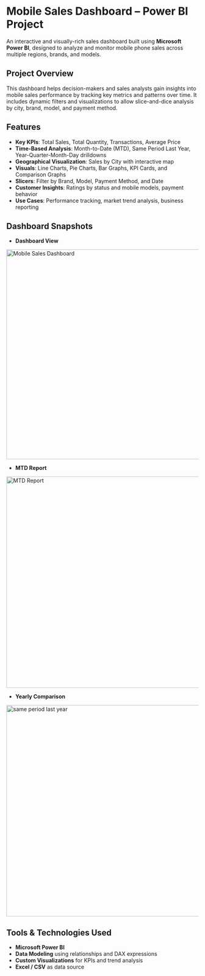 # Mobile Sales Dashboard – Power BI Project

An interactive and visually-rich sales dashboard built using **Microsoft Power BI**, designed to analyze and monitor mobile phone sales across multiple regions, brands, and models.

## Project Overview

This dashboard helps decision-makers and sales analysts gain insights into mobile sales performance by tracking key metrics and patterns over time. It includes dynamic filters and visualizations to allow slice-and-dice analysis by city, brand, model, and payment method.

## Features

- **Key KPIs**: Total Sales, Total Quantity, Transactions, Average Price
- **Time-Based Analysis**: Month-to-Date (MTD), Same Period Last Year, Year-Quarter-Month-Day drilldowns
- **Geographical Visualization**: Sales by City with interactive map
- **Visuals**: Line Charts, Pie Charts, Bar Graphs, KPI Cards, and Comparison Graphs
- **Slicers**: Filter by Brand, Model, Payment Method, and Date
- **Customer Insights**: Ratings by status and mobile models, payment behavior
- **Use Cases**: Performance tracking, market trend analysis, business reporting

## Dashboard Snapshots

- **Dashboard View**
  
<img width="986" height="548" alt="Mobile Sales Dashboard" src="https://github.com/user-attachments/assets/19009698-0764-4542-975a-35fef41935ac" />


- **MTD Report**
  
<img width="983" height="552" alt="MTD Report" src="https://github.com/user-attachments/assets/e074743f-41b2-4be9-b4db-68a82045d534" />


- **Yearly Comparison**
  
<img width="983" height="552" alt="same period last year" src="https://github.com/user-attachments/assets/41e7832b-a5c5-4e65-95b6-8cb0a29c9176" />


## Tools & Technologies Used

- **Microsoft Power BI**
- **Data Modeling** using relationships and DAX expressions
- **Custom Visualizations** for KPIs and trend analysis
- **Excel / CSV** as data source



